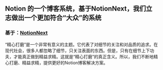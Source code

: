 ## Notion 的一个博客系统，基于NotionNext，我们立志做出一个更加符合“大众”的系统
### 基于：[NotionNext](baidu.com)

“精心打磨”是一个非常有意义的主题。它代表了对细节的关注和对品质的追求。在现代社会，很多人都忽略了细节，只关注表面的东西。但是，只有在细节上下功夫，才能真正做到精益求精。这就是“精心打磨”的真正含义。所以，我们不断地精心打磨、精益求精，提供更好的Notion博客解决方案。
